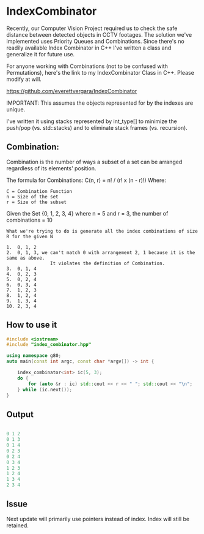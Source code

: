 # IndexCombinator

Recently, our Computer Vision Project required us to check the safe distance between detected objects in CCTV footages. The solution we've implemented uses Priority Queues and Combinations. Since there's no readily available Index Combinator in C++ I've written a class and generalize it for future use. 

For anyone working with Combinations (not to be confused with Permutations), here's the link to my IndexCombinator Class in C++. Please modify at will.

https://github.com/everettvergara/IndexCombinator

IMPORTANT: This assumes the objects represented for by the indexes are unique.

I've written it using stacks represented by int_type[] to minimize the push/pop (vs. std::stacks) and to eliminate stack frames (vs. recursion).

Combination:
---
Combination is the number of ways a subset of a set can be arranged regardless of its elements' position.

The formula for Combinations: C(n, r) = n! / (r! x (n - r)!)
Where:

    C = Combination Function
    n = Size of the set
    r = Size of the subset

Given the Set {0, 1, 2, 3, 4} where n = 5 and r = 3, the number of combinations = 10

```
What we're trying to do is generate all the index combinations of size R for the given N

1.	0, 1, 2
2.	0, 1, 3, we can't match 0 with arrangement 2, 1 because it is the same as above. 
                It violates the definition of Combination.
3.	0, 1, 4
4.	0, 2, 3
5.	0, 2, 4
6.	0, 3, 4
7.	1, 2, 3
8.	1, 2, 4
9.	1, 3, 4
10.	2, 3, 4

```

How to use it
---
```c++
#include <iostream>
#include "index_combinator.hpp"

using namespace g80;
auto main(const int argc, const char *argv[]) -> int {

    index_combinator<int> ic(5, 3);
    do {
        for (auto &r : ic) std::cout << r << " "; std::cout << "\n";
    } while (ic.next());
}

```


Output
---
```c++

0 1 2 
0 1 3 
0 1 4 
0 2 3 
0 2 4 
0 3 4 
1 2 3 
1 2 4 
1 3 4 
2 3 4 

```

Issue
---
Next update will primarily use pointers instead of index. Index will still be retained.
